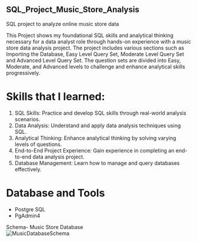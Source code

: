 ## SQL_Project_Music_Store_Analysis
SQL project to analyze online music store data

This Project shows my foundational SQL skills and analytical thinking necessary for a data analyst role through hands-on experience with a music store data analysis project.
The project includes various sections such as  Importing the Database, Easy Level Query Set, Moderate Level Query Set and Advanced Level Query Set. The question sets are divided into Easy, Moderate, and Advanced levels to challenge and enhance analytical skills progressively.

# Skills that I learned:

  1. SQL Skills: Practice and develop SQL skills through real-world analysis scenarios.
  2. Data Analysis: Understand and apply data analysis techniques using SQL.
  3. Analytical Thinking: Enhance analytical thinking by solving varying levels of questions.
  4. End-to-End Project Experience: Gain experience in completing an end-to-end data analysis project.
  5. Database Management: Learn how to manage and query databases effectively.

# Database and Tools
* Postgre SQL
* PgAdmin4

Schema- Music Store Database  
![MusicDatabaseSchema](https://user-images.githubusercontent.com/112153548/213707717-bfc9f479-52d9-407b-99e1-e94db7ae10a3.png)
